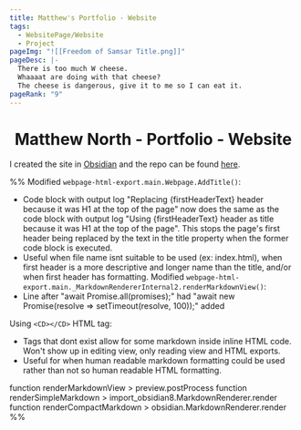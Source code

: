 ```yaml
---
title: Matthew's Portfolio - Website
tags:
  - WebsitePage/Website
  - Project
pageImg: "![[Freedom of Samsar Title.png]]"
pageDesc: |-
  There is too much W cheese. 
  Whaaaat are doing with that cheese?
  The cheese is dangerous, give it to me so I can eat it.
pageRank: "9"
---
```

# <center>Matthew North - Portfolio - Website</center>

I created the site in [Obsidian](https://obsidian.md) and the repo can be found [here](https://github.com/northmatt/northmatt.github.io).

%%
Modified `webpage-html-export.main.Webpage.AddTitle()`:
* Code block with output log "Replacing {firstHeaderText} header because it was H1 at the top of the page" now does the same as the code block with output log "Using {firstHeaderText} header as title because it was H1 at the top of the page". This stops the page's first header being replaced by the text in the title property when the former code block is executed.
* Useful when file name isnt suitable to be used (ex: index.html), when first header is a more descriptive and longer name than the title, and/or when first header has formatting.
Modified `webpage-html-export.main._MarkdownRendererInternal2.renderMarkdownView()`:
* Line after "await Promise.all(promises);" had "await new Promise(resolve => setTimeout(resolve, 100));" added

Using `<CD></CD>` HTML tag:
* Tags that dont exist allow for some markdown inside inline HTML code. Won't show up in editing view, only reading view and HTML exports.
* Useful for when human readable markdown formatting could be used rather than not so human readable HTML formatting.

function renderMarkdownView > preview.postProcess
function renderSimpleMarkdown > import_obsidian8.MarkdownRenderer.render
function renderCompactMarkdown > obsidian.MarkdownRenderer.render
%%